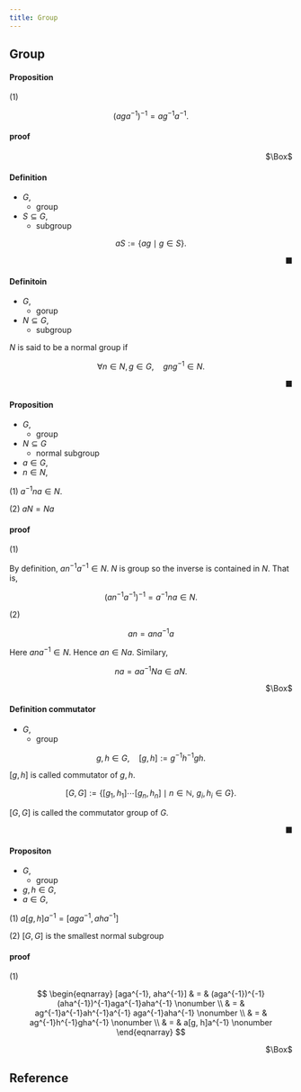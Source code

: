 ```yaml
---
title: Group
---
```


## Group


#### Proposition
(1)

$$
    (aga^{-1})^{-1} = ag^{-1}a^{-1}
    .
$$

#### proof

<div class="QED" style="text-align: right">$\Box$</div>

#### Definition
- $G$,
    - group
- $S \subseteq G$,
    - subgroup

$$
    aS
    :=
    \{
        ag
        \mid
        g \in S
    \}
    .
$$

<div class="end-of-statement" style="text-align: right">■</div>

#### Definitoin
- $G$,
    - gorup
- $N \subseteq G$,
    - subgroup

$N$ is said to be a normal group if

$$
    \forall n \in N, g \in G,
    \quad
    gng^{-1} \in N.
$$

<div class="end-of-statement" style="text-align: right">■</div>


#### Proposition
- $G$,
    - group
- $N \subseteq G$
    - normal subgroup
- $a \in G$,
- $n \in N$,

(1) $a^{-1}na \in N$.

(2) $aN = Na$

#### proof
(1)

By definition, $an^{-1}a^{-1} \in N$.
$N$ is group so the inverse is contained in $N$.
That is,

$$
    (an^{-1}a^{-1})^{-1}
    =
    a^{-1}na
    \in N
    .
$$

(2)

$$
    an = ana^{-1}a
$$

Here $ana^{-1} \in N$.
Hence $an \in Na$.
Similary,

$$
    na = aa^{-1}Na \in aN
    .
$$

<div class="QED" style="text-align: right">$\Box$</div>


#### Definition commutator
- $G$,
    - group

$$
    g, h \in G,
    \quad
    [g, h] := g^{-1}h^{-1}gh
    .
$$

$[g, h]$ is called commutator of $g, h$.

$$
    [G, G]
    :=
    \{
        [g_{1}, h_{1}] \cdots [g_{n}, h_{n}]
        \mid
        n \in \mathbb{N},
        \
        g_{i}, h_{i} \in G
    \}
    .
$$

$[G, G]$ is called the commutator group of $G$.

<div class="end-of-statement" style="text-align: right">■</div>


#### Propositon
- $G$,
    - group
- $g, h \in G$,
- $a \in G$,

(1) $a[g, h]a^{-1} = [aga^{-1}, aha^{-1}]$

(2) $[G, G]$ is the smallest normal subgroup


#### proof
(1)

$$
\begin{eqnarray}
    [aga^{-1}, aha^{-1}]
    & = &
        (aga^{-1})^{-1}(aha^{-1})^{-1}aga^{-1}aha^{-1}
    \nonumber
    \\
    & = &
        ag^{-1}a^{-1}ah^{-1}a^{-1} aga^{-1}aha^{-1}
    \nonumber
    \\
    & = &
        ag^{-1}h^{-1}gha^{-1}
    \nonumber
    \\
    & = &
        a[g, h]a^{-1}
    \nonumber
\end{eqnarray}
$$

<div class="QED" style="text-align: right">$\Box$</div>

## Reference
